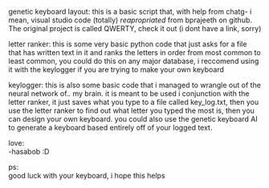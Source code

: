 genetic keyboard layout:                                                                                                                                                     this is a basic script that, with help from chatg- i mean, visual studio code (totally) *reapropriated* from bprajeeth on github. The original project is called QWERTY, check it out (i dont have a link, sorry)

letter ranker:                                                                                                                                                               this is some very basic python code that just asks for a file that has written text in it and ranks the letters in order from most common to least common, you could do this on any major database, i reccomend using it with the keylogger if you are trying to make your own keyboard

keylogger:                                                                                                                                                                   this is also some basic code that i managed to wrangle out of the neural network of.. my brain. it is meant to be used i conjunction with the letter ranker, it just saves what you type to a file called key_log.txt, then you use the letter ranker to find out what letter you typed the most is, then you can design your own keyboard. you could also use the genetic keyboard AI to generate a keyboard based entirely off of your logged text.

love:                                                                                                                                                                            
  -hasabob :D


ps:                                                                                                                                                                          
  good luck with your keyboard, i hope this helps
